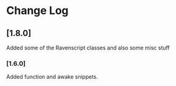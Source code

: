 # Change Log

## [1.8.0]

Added some of the Ravenscript classes and also some misc stuff

### [1.6.0]

Added function and awake snippets.


